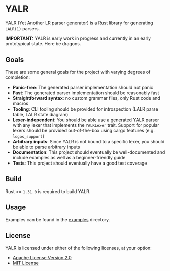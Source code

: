 # YALR

YALR (Yet Another LR parser generator) is a Rust library for generating `LALR(1)` parsers.

**IMPORTANT:** YALR is early work in progress and currently in an early prototypical state. Here be dragons.

## Goals

These are some general goals for the project with varying degrees of completion:

* **Panic-free**: The generated parser implementation should not panic
* **Fast**: The generated parser implementation should be reasonably fast
* **Straightforward syntax**: no custom grammar files, only Rust code and macros
* **Tooling**: CLI tooling should be provided for introspection (LALR parse table, LALR state diagram)
* **Lexer-independent**: You should be able use a generated YALR parser with any lexer that implements the `YALRLexer`
  trait. Support for popular lexers should be provided out-of-the-box using cargo features (e.g. `logos_support`)
* **Arbitrary inputs**: Since YALR is not bound to a specific lexer, you should be able to parse arbitrary inputs
* **Documentation**: This project should eventually be well-documented and include examples as well as a
  beginner-friendly guide
* **Tests**: This project should eventually have a good test coverage

## Build

Rust >= `1.31.0` is required to build YALR.

## Usage

Examples can be found in the [examples](examples) directory.

## License

YALR is licensed under either of the following licenses, at your option:

* [Apache License Version 2.0](LICENSE-APACHE)
* [MIT License](LICENSE-MIT)
